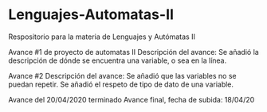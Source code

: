 # Lenguajes-Automatas-II
Respositorio para la materia de Lenguajes y Autómatas II

Avance #1 de proyecto de automatas II 
Descripción del avance:
Se añadió la descripción de dónde se encuentra una variable, o sea en la línea.

Avance #2 
Descripción del avance:
Se añadió que las variables no se puedan repetir. 
Se añadió el respeto de tipo de dato de una variable.

Avance del 20/04/2020 terminado
Avance final, fecha de subida: 18/04/20